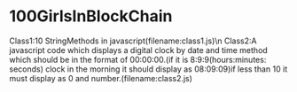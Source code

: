 # 100GirlsInBlockChain
Class1:10 StringMethods in javascript(filename:class1.js)\n
Class2:A javascript code which displays a digital clock by date and time method which should be in the format of 00:00:00.(if it is 8:9:9(hours:minutes: seconds) clock in the morning it should display as 08:09:09)if less than 10 it must display as 0 and number.(filename:class2.js)

